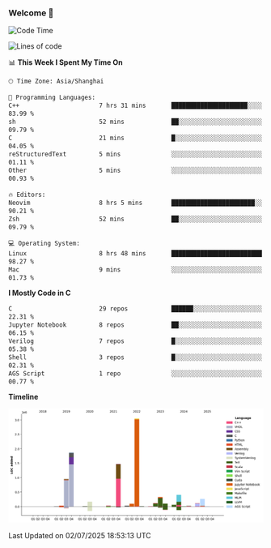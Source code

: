 ### Welcome 👋

<!--START_SECTION:waka-->
![Code Time](http://img.shields.io/badge/Code%20Time-2%2C065%20hrs%2012%20mins-blue)

![Lines of code](https://img.shields.io/badge/From%20Hello%20World%20I%27ve%20Written-9.1%20million%20lines%20of%20code-blue)

📊 **This Week I Spent My Time On** 

```text
🕑︎ Time Zone: Asia/Shanghai

💬 Programming Languages: 
C++                      7 hrs 31 mins       █████████████████████░░░░   83.99 % 
sh                       52 mins             ██░░░░░░░░░░░░░░░░░░░░░░░   09.79 % 
C                        21 mins             █░░░░░░░░░░░░░░░░░░░░░░░░   04.05 % 
reStructuredText         5 mins              ░░░░░░░░░░░░░░░░░░░░░░░░░   01.11 % 
Other                    5 mins              ░░░░░░░░░░░░░░░░░░░░░░░░░   00.93 % 

🔥 Editors: 
Neovim                   8 hrs 5 mins        ███████████████████████░░   90.21 % 
Zsh                      52 mins             ██░░░░░░░░░░░░░░░░░░░░░░░   09.79 % 

💻 Operating System: 
Linux                    8 hrs 48 mins       █████████████████████████   98.27 % 
Mac                      9 mins              ░░░░░░░░░░░░░░░░░░░░░░░░░   01.73 % 
```

**I Mostly Code in C** 

```text
C                        29 repos            ██████░░░░░░░░░░░░░░░░░░░   22.31 % 
Jupyter Notebook         8 repos             ██░░░░░░░░░░░░░░░░░░░░░░░   06.15 % 
Verilog                  7 repos             █░░░░░░░░░░░░░░░░░░░░░░░░   05.38 % 
Shell                    3 repos             █░░░░░░░░░░░░░░░░░░░░░░░░   02.31 % 
AGS Script               1 repo              ░░░░░░░░░░░░░░░░░░░░░░░░░   00.77 % 
```



**Timeline**

![Lines of Code chart](https://raw.githubusercontent.com/Bohan-hu/Bohan-hu/master/assets/bar_graph.png)


 Last Updated on 02/07/2025 18:53:13 UTC
<!--END_SECTION:waka-->



